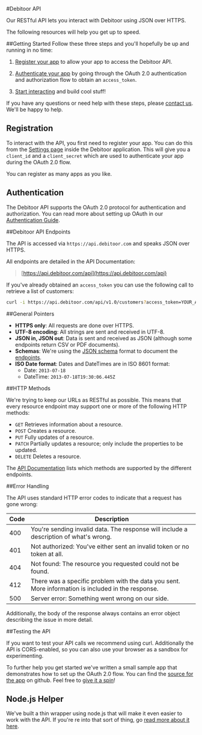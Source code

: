 #Debitoor API

Our RESTful API lets you interact with Debitoor using JSON over HTTPS.

The following resources will help you get up to speed.

##Getting Started
Follow these three steps and you'll hopefully be up and running in no time:

1. [Register your app](#registration) to allow your app to access the Debitoor API.

2. [Authenticate your app](#authentication) by going through the OAuth 2.0 authentication and authorization flow to obtain an `access_token`.

3. [Start interacting](#debitoor-api-endpoints) and build cool stuff!

If you have any questions or need help with these steps, please [contact us](mailto:techteam@debitoor.com). We'll be happy to help.

## Registration
To interact with the API, you first need to register your app. You can do this from the [Settings page](https://app.debitoor.com/account/settings) inside the Debitoor application. This will give you a `client_id` and a `client_secret` which are used to authenticate your app during the OAuth 2.0 flow.

You can register as many apps as you like.

## Authentication
The Debitoor API supports the OAuth 2.0 protocol for authentication and authorization. You can read more about setting up OAuth in our [Authentication Guide](https://github.com/e-conomic/debitoor-api/blob/master/pages/authentication.md).

##Debitoor API Endpoints

The API is accessed via `https://api.debitoor.com` and speaks JSON over HTTPS.

All endpoints are detailed in the API Documentation:

> [https://api.debitoor.com/api](https://api.debitoor.com/api)

If you've already obtained an `access_token` you can use the following call to retrieve a list of customers:

```sh
curl -i https://api.debitoor.com/api/v1.0/customers?access_token=YOUR_ACCESS_TOKEN
```

##General Pointers

- **HTTPS only**: All requests are done over HTTPS.
- **UTF-8 encoding**: All strings are sent and received in UTF-8.
- **JSON in, JSON out**: Data is sent and received as JSON (although some endpoints return CSV or PDF documents).
- **Schemas**: We're using the [JSON schema](http://json-schema.org/) format to document the [endpoints](https://api.debitoor.com/api).
- **ISO Date format**: Dates and DateTimes are in ISO 8601 format:
  - Date: `2013-07-18`
  - DateTime: `2013-07-18T19:30:06.445Z`

##HTTP Methods

We're trying to keep our URLs as RESTful as possible. This means that every resource endpoint may support one or more of the following HTTP methods:

- `GET` Retrieves information about a resource.
- `POST` Creates a resource.
- `PUT` Fully updates of a resource.
- `PATCH` Partially updates a resource; only include the properties to be updated.
- `DELETE` Deletes a resource.

The [API Documentation](https://api.debitoor.com/api) lists which methods are supported by the different endpoints.


##Error Handling

The API uses standard HTTP error codes to indicate that a request has gone wrong:

| Code | Description |
|------|-------------|
| 400  | You're sending invalid data. The response will include a description of what's wrong. |
| 401  | Not authorized: You've either sent an invalid token or no token at all. |
| 404  | Not found: The resource you requested could not be found. |
| 412  | There was a specific problem with the data you sent. More information is included in the response. |
| 500  | Server error: Something went wrong on our side. |

Additionally, the body of the response always contains an error object describing the issue in more detail.

##Testing the API

If you want to test your API calls we recommend using curl.
Additionally the API is CORS-enabled, so you can also use your browser as a sandbox for experimenting.

To further help you get started we've written a small sample app that demonstrates how to set up the OAuth 2.0 flow. You can find the [source for the app](https://github.com/e-conomic/debitoor-oauth-sample) on github. Feel free to [give it a spin](https://s3-eu-west-1.amazonaws.com/debitoor-oauth-sample/index.html)!

## Node.js Helper
We've built a thin wrapper using node.js that will make it even easier to work with the API.
If you're re into that sort of thing, go [read more about it here](https://github.com/e-conomic/node-debitoor).